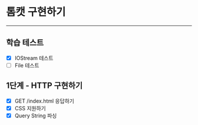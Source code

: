 # 톰캣 구현하기

---

## 학습 테스트

- [x] IOStream 테스트
- [ ] File 테스트

## 1단계 - HTTP 구현하기

- [x] GET /index.html 응답하기
- [x] CSS 지원하기
- [x] Query String 파싱
